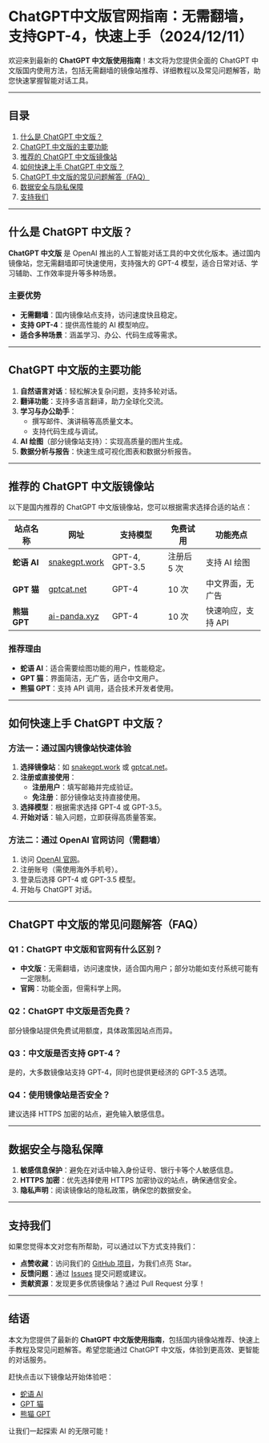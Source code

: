 # ChatGPT中文版官网指南：无需翻墙，支持GPT-4，快速上手（2024/12/11）

欢迎来到最新的 **ChatGPT 中文版使用指南**！本文将为您提供全面的 ChatGPT 中文版国内使用方法，包括无需翻墙的镜像站推荐、详细教程以及常见问题解答，助您快速掌握智能对话工具。

---

## 目录
1. [什么是 ChatGPT 中文版？](#什么是-chatgpt-中文版)
2. [ChatGPT 中文版的主要功能](#chatgpt-中文版的主要功能)
3. [推荐的 ChatGPT 中文版镜像站](#推荐的-chatgpt-中文版镜像站)
4. [如何快速上手 ChatGPT 中文版？](#如何快速上手-chatgpt-中文版)
5. [ChatGPT 中文版的常见问题解答（FAQ）](#chatgpt-中文版的常见问题解答faq)
6. [数据安全与隐私保障](#数据安全与隐私保障)
7. [支持我们](#支持我们)

---

## 什么是 ChatGPT 中文版？

**ChatGPT 中文版** 是 OpenAI 推出的人工智能对话工具的中文优化版本。通过国内镜像站，您无需翻墙即可快速使用，支持强大的 GPT-4 模型，适合日常对话、学习辅助、工作效率提升等多种场景。

### 主要优势
- **无需翻墙**：国内镜像站点支持，访问速度快且稳定。
- **支持 GPT-4**：提供高性能的 AI 模型响应。
- **适合多种场景**：涵盖学习、办公、代码生成等需求。

---

## ChatGPT 中文版的主要功能

1. **自然语言对话**：轻松解决复杂问题，支持多轮对话。
2. **翻译功能**：支持多语言翻译，助力全球化交流。
3. **学习与办公助手**：
   - 撰写邮件、演讲稿等高质量文本。
   - 支持代码生成与调试。
4. **AI 绘图**（部分镜像站支持）：实现高质量的图片生成。
5. **数据分析与报告**：快速生成可视化图表和数据分析报告。

---

## 推荐的 ChatGPT 中文版镜像站

以下是国内推荐的 ChatGPT 中文版镜像站，您可以根据需求选择合适的站点：

| **站点名称** | **网址** | **支持模型** | **免费试用** | **功能亮点** |
|--------------|----------|--------------|--------------|--------------|
| **蛇语 AI**  | [snakegpt.work](https://snakegpt.work) | GPT-4, GPT-3.5 | 注册后 5 次 | 支持 AI 绘图 |
| **GPT 猫**   | [gptcat.net](https://gptcat.net) | GPT-4         | 10 次       | 中文界面，无广告 |
| **熊猫 GPT** | [ai-panda.xyz](https://ai-panda.xyz/login?invite_code=34137c47) | GPT-4         | 10 次       | 快速响应，支持 API |

### 推荐理由
- **蛇语 AI**：适合需要绘图功能的用户，性能稳定。
- **GPT 猫**：界面简洁，无广告，适合中文用户。
- **熊猫 GPT**：支持 API 调用，适合技术开发者使用。

---

## 如何快速上手 ChatGPT 中文版？

### 方法一：通过国内镜像站快速体验
1. **选择镜像站**：如 [snakegpt.work](https://snakegpt.work) 或 [gptcat.net](https://gptcat.net)。
2. **注册或直接使用**：
   - **注册用户**：填写邮箱并完成验证。
   - **免注册**：部分镜像站支持直接使用。
3. **选择模型**：根据需求选择 GPT-4 或 GPT-3.5。
4. **开始对话**：输入问题，立即获得高质量答案。

### 方法二：通过 OpenAI 官网访问（需翻墙）
1. 访问 [OpenAI 官网](https://chat.openai.com)。
2. 注册账号（需使用海外手机号）。
3. 登录后选择 GPT-4 或 GPT-3.5 模型。
4. 开始与 ChatGPT 对话。

---

## ChatGPT 中文版的常见问题解答（FAQ）

### Q1：ChatGPT 中文版和官网有什么区别？
- **中文版**：无需翻墙，访问速度快，适合国内用户；部分功能如支付系统可能有一定限制。
- **官网**：功能全面，但需科学上网。

### Q2：ChatGPT 中文版是否免费？
部分镜像站提供免费试用额度，具体政策因站点而异。

### Q3：中文版是否支持 GPT-4？
是的，大多数镜像站支持 GPT-4，同时也提供更经济的 GPT-3.5 选项。

### Q4：使用镜像站是否安全？
建议选择 HTTPS 加密的站点，避免输入敏感信息。

---

## 数据安全与隐私保障

1. **敏感信息保护**：避免在对话中输入身份证号、银行卡等个人敏感信息。
2. **HTTPS 加密**：优先选择使用 HTTPS 加密协议的站点，确保通信安全。
3. **隐私声明**：阅读镜像站的隐私政策，确保您的数据安全。

---

## 支持我们

如果您觉得本文对您有所帮助，可以通过以下方式支持我们：
- **点赞收藏**：访问我们的 [GitHub 项目](https://github.com/你的项目地址)，为我们点亮 Star。
- **反馈问题**：通过 [Issues](https://github.com/你的项目地址/issues) 提交问题或建议。
- **贡献资源**：发现更多优质镜像站？通过 Pull Request 分享！

---

## 结语

本文为您提供了最新的 **ChatGPT 中文版使用指南**，包括国内镜像站推荐、快速上手教程及常见问题解答。希望您能通过 ChatGPT 中文版，体验到更高效、更智能的对话服务。

赶快点击以下镜像站开始体验吧：
- [蛇语 AI](https://snakegpt.work)
- [GPT 猫](https://gptcat.net)
- [熊猫 GPT](https://ai-panda.xyz/login?invite_code=34137c47)

让我们一起探索 AI 的无限可能！
